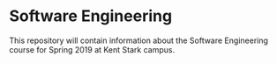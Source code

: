 # Software Engineering

This repository will contain information about the Software Engineering course for Spring 2019 at Kent Stark campus.